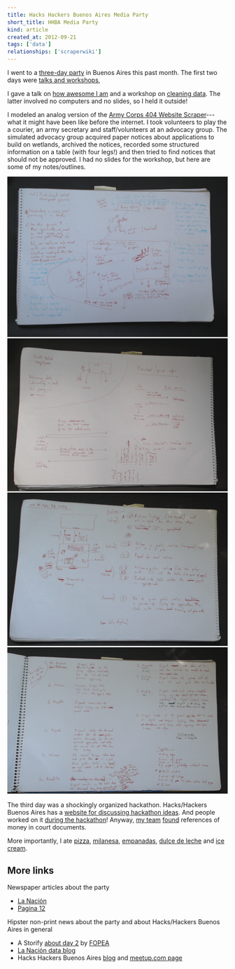 ```yaml
---
title: Hacks Hackers Buenos Aires Media Party
short_title: HHBA Media Party
kind: article
created_at: 2012-09-21
tags: ['data']
relationships: ['scraperwiki']
---
```


I went to a [three-day party](http://mediaparty.hhba.info) in Buenos Aires this
past month. The first two days were
[talks and workshops](http://mediaparty.hhba.info/es/agosto2012/agenda/26/Agenda.htm),

I gave a talk on [how awesome I am](http://talks.thomaslevine.com/hh-ba-media-party-keynote/) and a workshop on
[cleaning data](http://mediaparty.hhba.info/es/agosto2012/talleres/56/Taller-18-De-la-web-al-spreadsheet-%C2%BFPara-qu%C3%A9-sirve-Scraper-Wiki.htm).
The latter involved no computers and no slides, so I held it outside!

I modeled an analog version of the
[Army Corps 404 Website Scraper](https://github.com/tlevine/wetlands)---what
it might have been like before the internet. I took volunteers to play the
a courier, an army secretary and staff/volunteers at an advocacy group. The
simulated advocacy group acquired paper notices about applications to build
on wetlands, archived the notices, recorded some structured information on a
table (with four legs!) and then tried to find notices that should not be
approved. I had no slides for the workshop, but here are some of my notes/outlines.

![Early outline/sketch about the workshop in a paper notebook](workshop-outline-1.png)
![Early outline/sketch about the workshop in a paper notebook](workshop-outline-2.png)
![Outline/sketch about the workshop's layout in a paper notebook](workshop-outline-3.png)
![Outline/sketch about the data-cleaning steps in a paper notebook](workshop-outline-4.png)

The third day was a shockingly organized hackathon. Hacks/Hackers Buenos Aires has
a [website for discussing hackathon ideas](http://hackdash.hhba.info/dashboard).
And people worked on it [during the hackathon](http://hackdash.hhba.info/p/4443109)!
Anyway, [my team](https://twitter.com/titayna/status/247533822600699904)
[found](https://gist.github.com/3762741) references of money in court documents.

More importantly, I ate
[pizza](http://es.wikipedia.org/wiki/Guerr%C3%ADn),
[milanesa](http://es.wikipedia.org/wiki/Milanesa),
[empanadas](http://es.wikipedia.org/wiki/Empanadas),
[dulce de leche](http://en.wikipedia.org/wiki/Dulce_de_leche) and
[ice cream](http://www.unaltravolta.com.ar/).

## More links

Newspaper articles about the party

* [La Nación](http://www.lanacion.com.ar/1500923-el-futuro-de-los-medios-a-debate-y-analisis-durante-3-dias-en-buenos-aires)
* [Pagina 12](http://www.pagina12.com.ar/diario/cdigital/31-202522-2012-09-04.html)

Hipster non-print news about the party and about Hacks/Hackers Buenos Aires in general

* A Storify [about day 2](http://storify.com/fopea/hacks-hackers-media-party-ba)
     by [FOPEA](http://fopea.org/)
* [La Nación data blog](http://blogs.lanacion.com.ar/data/)
* Hacks Hackers Buenos Aires [blog](http://hhba.info/) and
    [meetup.com page](http://www.meetup.com/HacksHackersBA/)
